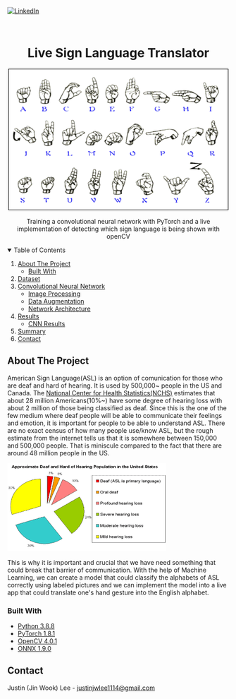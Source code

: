 <!-- PROJECT SHIELDS -->

[![LinkedIn][linkedin-shield]][linkedin-url]



<!-- PROJECT LOGO -->
<br />
<h1 align="center">Live Sign Language Translator</h1>
<p align="center">
  <a href="https://github.com/justinrhee1114/Live-Sign-Language-Translator">
    <img src="images/asl-american-sign-language.png" alt="Logo" width="500" height="320">
  </a>
  <p align="center">
    Training a convolutional neural network with PyTorch and a live implementation of detecting which sign language is being shown with openCV 
    
  </p>
</p>


<!-- TABLE OF CONTENTS -->
<details open="open">
  <summary>Table of Contents</summary>
  <ol>
    <li>
      <a href="#about-the-project">About The Project</a>
      <ul>
        <li><a href="#built-with">Built With</a></li>
      </ul>
    </li>
    <li>
      <a href="#dataset">Dataset</a>
    </li>
    <li>
      <a href="#convolutional-neural-network">Convolutional Neural Network</a>
      <ul>
        <li><a href="#image-processing">Image Processing</a></li>
      </ul>
      <ul>
        <li><a href="#data-augmentation">Data Augmentation</a></li>
      </ul>
      <ul>
        <li><a href="#network-architecture">Network Architecture</a></li>
      </ul>
    <li>
      <a href="#results">Results</a>
      <ul>
        <li><a href="#cnn-results">CNN Results</a></li>
      </ul>
    </li>
    <li><a href="#summary">Summary</a></li>
    <li><a href="#contact">Contact</a></li>
  </ol>
</details>

<!-- ABOUT THE PROJECT -->
## About The Project

American Sign Language(ASL) is an option of comunication for those who are deaf and hard of hearing. It is used by 500,000~ people in the US and Canada. The [National Center for Health Statistics(NCHS)](https://www.cdc.gov/nchs/index.htm) estimates that about 28 million Americans(10%~) have some degree of hearing loss with about 2 million of those being classified as deaf.  Since this is the one of the few medium where deaf people will be able to communicate their feelings and emotion, it is important for people to be able to understand ASL. There are no exact census of how many people use/know ASL, but the rough estimate from the internet tells us that it is somewhere between 150,000 and 500,000 people. That is miniscule compared to the fact that there are around 48 million people in the US. 

<p align="left">
  <a href="https://github.com/justinrhee1114/Live-Sign-Language-Translator">
    <img src="images/populationcolor.gif" alt="Logo" width="360" height="200">
  </a>
</p>

This is why it is important and crucial that we have need something that could break that barrier of communication. With the help of Machine Learning, we can create a model that could classify the alphabets of ASL correctly using labeled pictures and we can implement the model into a live app that could translate one's hand gesture into the English alphabet. 


### Built With

* [Python 3.8.8](https://www.python.org/)
* [PyTorch 1.8.1](https://pytorch.org/)
* [OpenCV 4.0.1](https://opencv.org/)
* [ONNX 1.9.0](https://onnx.ai/)

## Contact 

Justin (Jin Wook) Lee  - justinjwlee1114@gmail.com

[linkedin-shield]: https://img.shields.io/badge/-LinkedIn-black.svg?style=for-the-badge&logo=linkedin&color=blue
[linkedin-url]: https://www.linkedin.com/in/justinjwlee1114/

